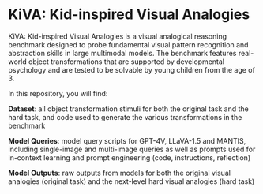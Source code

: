 # KiVA: Kid-inspired Visual Analogies

KiVA: Kid-inspired Visual Analogies is a visual analogical reasoning benchmark designed to probe fundamental visual pattern recognition and abstraction skills in large multimodal models. The benchmark features real-world object transformations that are supported by developmental psychology and are tested to be solvable by young children from the age of 3. 

In this repository, you will find:

**Dataset**: all object transformation stimuli for both the original task and the hard task, and code used to generate the various transformations in the benchmark

**Model Queries**: model query scripts for GPT-4V, LLaVA-1.5 and MANTIS, including single-image and multi-image queries as well as prompts used for in-context learning and prompt engineering (code, instructions, reflection)

**Model Outputs**: raw outputs from models for both the original visual analogies (original task) and the next-level hard visual analogies (hard task)

